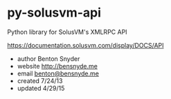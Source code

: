 py-solusvm-api
==============

Python library for SolusVM's XMLRPC API

https://documentation.solusvm.com/display/DOCS/API

* author     Benton Snyder
* website    http://bensnyde.me
* email      benton@bensnyde.me
* created    7/24/13
* updated    4/29/15
